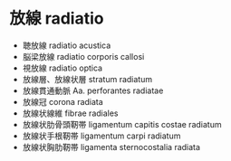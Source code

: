 # 放線 radiatio


- 聴放線 radiatio acustica
- 脳梁放線 radiatio corporis callosi
- 視放線 radiatio optica
- 放線層、放線状層 stratum radiatum
- 放線貫通動脈 Aa. perforantes radiatae
- 放線冠 corona radiata
- 放線状線維 fibrae radiales
- 放線状肋骨頭靭帯 ligamentum capitis costae radiatum
- 放線状手根靭帯 ligamentum carpi radiatum
- 放線状胸肋靭帯 ligamenta sternocostalia radiata
